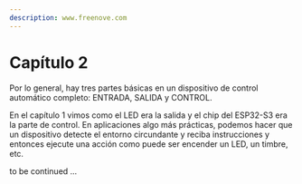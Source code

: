 ```yaml
---
description: www.freenove.com
---
```


# Capítulo 2

Por lo general, hay tres partes básicas en un dispositivo de control automático completo: ENTRADA, SALIDA y CONTROL.

En el capítulo 1 vimos como el LED era la salida y el chip del ESP32-S3 era la parte de control. En aplicaciones algo más prácticas, podemos hacer que un dispositivo detecte el entorno circundante y reciba instrucciones y entonces ejecute una acción como puede ser encender un LED, un timbre, etc.

to be continued ...
